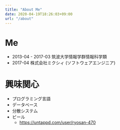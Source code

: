 ```yaml
---
title: "About Me"
date: 2020-04-19T18:26:03+09:00
url: "/about"
---
```


# Me

- 2013-04 - 2017-03 筑波大学情報学群情報科学類
- 2017-04 株式会社ミクシィ (ソフトウェアエンジニア)

# 興味関心

- プログラミング言語
- データベース
- 分散システム
- ビール
    - https://untappd.com/user/ryosan-470
